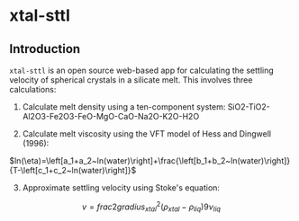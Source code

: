 # xtal-sttl

## Introduction
`xtal-sttl` is an open source web-based app for calculating the settling velocity of spherical crystals in a silicate melt. This involves three calculations:

1. Calculate melt density using a ten-component system: SiO2-TiO2-Al2O3-Fe2O3-FeO-MgO-CaO-Na2O-K2O-H2O

2. Calculate melt viscosity using the VFT model of Hess and Dingwell (1996):

$ln(\eta)=\left[a_1+a_2~ln(water)\right]+\frac{\left[b_1+b_2~ln(water)\right]}{T-\left[c_1+c_2~ln(water)\right]}$

3. Approximate settling velocity using Stoke's equation:

$$ v = frac{ 2 g radius_{xtal}^2 \left( \rho_{xtal} - \rho_{liq} \right) }{ 9 \nu_{liq} } $$
